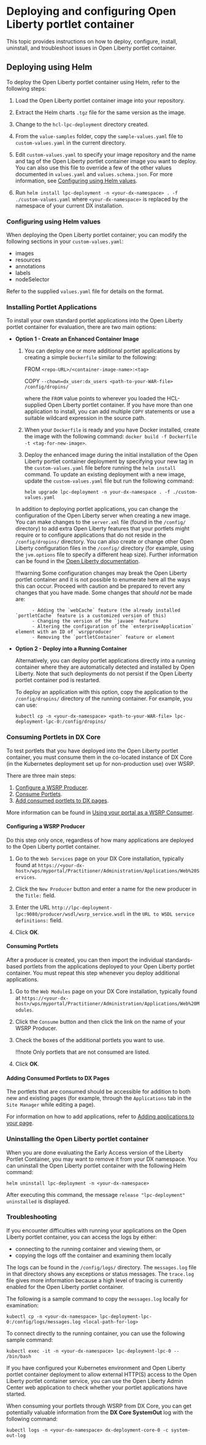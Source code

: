 # Deploying and configuring Open Liberty portlet container

This topic provides instructions on how to deploy, configure, install, uninstall, and troubleshoot issues in Open Liberty portlet container. 

## Deploying using Helm

To deploy the Open Liberty portlet container using Helm, refer to the following steps:

1. Load the Open Liberty portlet container image into your repository. 

2. Extract the Helm charts `.tgz` file for the same version as the image.

3. Change to the `hcl-lpc-deployment` directory created.

4. From the `value-samples` folder, copy the `sample-values.yaml` file to `custom-values.yaml` in the current directory.

5. Edit `custom-values.yaml` to specify your image repository and the name and tag of the Open Liberty portlet container image you want to deploy. You can also use this file to override a few of the other values documented in `values.yaml` and `values.schema.json`. For more information, see [Configuring using Helm values](#configuring-using-helm-values).

6. Run `helm install lpc-deployment -n <your-dx-namespace> . -f ./custom-values.yaml` where `<your-dx-namespace>` is replaced by the namespace of your current DX installation.

### Configuring using Helm values

When deploying the Open Liberty portlet container; you can modify the following sections in your `custom-values.yaml`:

- images
- resources
- annotations
- labels
- nodeSelector

Refer to the supplied `values.yaml` file for details on the format.

### Installing Portlet Applications

To install your own standard portlet applications into the Open Liberty portlet container for evaluation, there are two main options:

- **Option 1 - Create an Enhanced Container Image**

    1. You can deploy one or more additional portlet applications by creating a simple `Dockerfile` similar to the following:

        FROM `<repo-URL>/<container-image-name>:<tag>`

        COPY `--chown=dx_user:dx_users <path-to-your-WAR-file> /config/dropins/`

        where the `FROM` value points to wherever you loaded the HCL-supplied Open Liberty portlet container. If you have more than one application to install, you can add multiple `COPY` statements or use a suitable wildcard expression in the source path.

    2. When your `Dockerfile` is ready and you have Docker installed, create the image with the following command: `docker build -f Dockerfile -t <tag-for-new-image>`.

    3. Deploy the enhanced image during the initial installation of the Open Liberty portlet container deployment by specifying your new tag in the `custom-values.yaml` file before running the `helm install` command. To update an existing deployment with a new image, update the `custom-values.yaml` file but run the following command:

        `helm upgrade lpc-deployment -n your-dx-namespace . -f ./custom-values.yaml`

    In addition to deploying portlet applications, you can change the configuration of the Open Liberty server when creating a new image. You can make changes to the `server.xml` file (found in the `/config/` directory) to add extra Open Liberty features that your portlets might require or to configure applications that do not reside in the `/config/dropins/` directory. You can also create or change other Open Liberty configuration files in the `/config/` directory (for example, using the `jvm.options` file to specify a different heap size). Further information can be found in the [Open Liberty documentation](https://openliberty.io/docs/22.0.0.6/reference/config/server-configuration-overview.html).

    !!!warning
        Some configuration changes may break the Open Liberty portlet container and it is not possible to enumerate here all the ways this can occur. Proceed with caution and be prepared to revert any changes that you have made. Some changes that *should not* be made are:

            - Adding the `webCache` feature (the already installed `portletCache` feature is a customized version of this)
            - Changing the version of the `javaee` feature
            - Altering the configuration of the `enterpriseApplication` element with an ID of `wsrpproducer`
            - Removing the `portletContainer` feature or element

- **Option 2 - Deploy into a Running Container**

    Alternatively, you can deploy portlet applications directly into a running container where they are automatically detected and installed by Open Liberty. Note that such deployments do not persist if the Open Liberty portlet container pod is restarted.

    To deploy an application with this option, copy the application to the `/config/dropins/` directory of the running container. For example, you can use:
    
    `kubectl cp -n <your-dx-namespace> <path-to-your-WAR-file> lpc-deployment-lpc-0:/config/dropins/`
    
### Consuming Portlets in DX Core

To test portlets that you have deployed into the Open Liberty portlet container, you must consume them in the co-located instance of DX Core (in the Kubernetes deployment set up for non-production use) over WSRP. 

There are three main steps:

1. [Configure a WSRP Producer](#configuring-a-wsrp-producer).
2. [Consume Portlets](#consuming-portlets).
3. [Add consumed portlets to DX pages](#adding-consumed-portlets-to-dx-pages).

More information can be found in [Using your portal as a WSRP Consumer](../extend_dx/development_tools/wsrp/portal_wsrp_consumer/index.md).

#### Configuring a WSRP Producer

Do this step only once, regardless of how many applications are deployed to the Open Liberty portlet container. 

1. Go to the `Web Services` page on your DX Core installation, typically found at `https://<your-dx-host>/wps/myportal/Practitioner/Administration/Applications/Web%20Services`. 

2. Click the `New Producer` button and enter a name for the new producer in the `Title:` field.

3. Enter the URL `http://lpc-deployment-lpc:9080/producer/wsdl/wsrp_service.wsdl` in the `URL to WSDL service definitions:` field. 

4. Click **OK**.

#### Consuming Portlets

After a producer is created, you can then import the individual standards-based portlets from the applications deployed to your Open Liberty portlet container. You must repeat this step whenever you deploy additional applications.

1. Go to the `Web Modules` page on your DX Core installation, typically found at `https://<your-dx-host>/wps/myportal/Practitioner/Administration/Applications/Web%20Modules`. 

2. Click the `Consume` button and then click the link on the name of your WSRP Producer. 

3. Check the boxes of the additional portlets you want to use.

    !!!note
        Only portlets that are not consumed are listed.

4. Click **OK**.

#### Adding Consumed Portlets to DX Pages

The portlets that are consumed should be accessible for addition to both new and existing pages (for example, through the `Applications` tab in the `Site Manager` while editing a page). 

For information on how to add applications, refer to [Adding applications to your page](../build_sites/create_sites/adding_pages_content_more/toolbar_add_app.md).

### Uninstalling the Open Liberty portlet container

When you are done evaluating the Early Access version of the Liberty Portlet Container, you may want to remove it from your DX namespace. You can uninstall the Open Liberty portlet container with the following Helm command:

``helm uninstall lpc-deployment -n <your-dx-namespace>``

After executing this command, the message `release "lpc-deployment" uninstalled` is displayed.

### Troubleshooting

If you encounter difficulties with running your applications on the Open Liberty portlet container, you can access the logs by either:

- connecting to the running container and viewing them, or
- copying the logs off the container and examining them locally

The logs can be found in the `/config/logs/` directory. The `messages.log` file in that directory shows any exceptions or status messages.  The `trace.log` file gives more information because a high level of tracing is currently enabled for the Open Liberty portlet container.

The following is a sample command to copy the `messages.log` locally for examination:

`kubectl cp -n <your-dx-namespace> lpc-deployment-lpc-0:/config/logs/messages.log <local-path-for-log>`

To connect directly to the running container, you can use the following sample command:

`kubectl exec -it -n <your-dx-namespace> lpc-deployment-lpc-0 -- /bin/bash`

If you have configured your Kubernetes environment and Open Liberty portlet container deployment to allow external HTTP(S) access to the Open Liberty portlet container service, you can use the Open Liberty Admin Center web application to check whether your portlet applications have started.

When consuming your portlets through WSRP from DX Core, you can get potentially valuable information from the **DX Core SystemOut** log with the following command:

`kubectl logs -n <your-dx-namespace> dx-deployment-core-0 -c system-out-log`

